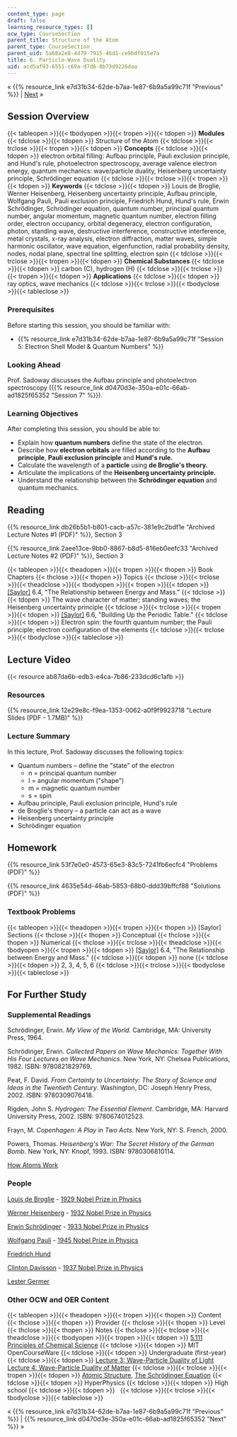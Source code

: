 ```yaml
---
content_type: page
draft: false
learning_resource_types: []
ocw_type: CourseSection
parent_title: Structure of the Atom
parent_type: CourseSection
parent_uid: 5a68a2e8-4d79-7915-46d1-ce9bdf015e7a
title: 6. Particle-Wave Duality
uid: acd5af93-6551-c69a-d7d6-8b73d9226daa
---
```

« {{% resource_link e7d31b34-62de-b7aa-1e87-6b9a5a99c71f "Previous" %}} | [Next](https://ocwnext.odl.mit.edu/courses/3-091sc-introduction-to-solid-state-chemistry-fall-2010/pages/structure-of-the-atom/7-the-aufbau-principle-photoelectron-spectroscopy/) »

## Session Overview

{{< tableopen >}}{{< tbodyopen >}}{{< tropen >}}{{< tdopen >}}
**Modules**
{{< tdclose >}}{{< tdopen >}}
Structure of the Atom
{{< tdclose >}}{{< trclose >}}{{< tropen >}}{{< tdopen >}}
**Concepts**
{{< tdclose >}}{{< tdopen >}}
electron orbital filling: Aufbau principle, Pauli exclusion principle, and Hund's rule, photoelectron spectroscopy, average valence electron energy, quantum mechanics: wave/particle duality, Heisenberg uncertainty principle, Schrödinger equation
{{< tdclose >}}{{< trclose >}}{{< tropen >}}{{< tdopen >}}
**Keywords**
{{< tdclose >}}{{< tdopen >}}
Louis de Broglie, Werner Heisenberg, Heisenberg uncertainty principle, Aufbau principle, Wolfgang Pauli, Pauli exclusion principle, Friedrich Hund, Hund's rule, Erwin Schrödinger, Schrödinger equation, quantum number, principal quantum number, angular momentum, magnetic quantum number, electron filling order, electron occupancy, orbital degeneracy, electron configuration, photon, standing wave, destructive interference, constructive interference, metal crystals, x-ray analysis, electron diffraction, matter waves, simple harmonic oscillator, wave equation, eigenfunction, radial probability density, nodes, nodal plane, spectral line splitting, electron spin
{{< tdclose >}}{{< trclose >}}{{< tropen >}}{{< tdopen >}}
**Chemical Substances**
{{< tdclose >}}{{< tdopen >}}
carbon (C), hydrogen (H)
{{< tdclose >}}{{< trclose >}}{{< tropen >}}{{< tdopen >}}
**Applications**
{{< tdclose >}}{{< tdopen >}}
ray optics, wave mechanics
{{< tdclose >}}{{< trclose >}}{{< tbodyclose >}}{{< tableclose >}}

### Prerequisites

Before starting this session, you should be familiar with:

- {{% resource_link e7d31b34-62de-b7aa-1e87-6b9a5a99c71f "Session 5: Electron Shell Model & Quantum Numbers" %}}

### Looking Ahead

Prof. Sadoway discusses the Aufbau principle and photoelectron spectroscopy ({{% resource_link d0470d3e-350a-e01c-66ab-ad1825f65352 "Session 7" %}}).

### Learning Objectives

After completing this session, you should be able to:

- Explain how **quantum numbers** define the state of the electron.
- Describe how **electron orbitals** are filled according to the **Aufbau principle**, **Pauli exclusion principle** and **Hund's rule.**
- Calculate the wavelength of a **particle** using **de Broglie's theory.**
- Articulate the implications of the **Heisenberg uncertainty principle.**
- Understand the relationship between the **Schrödinger equation** and quantum mechanics.

## Reading

{{% resource_link db26b5b1-b801-cacb-a57c-381e9c2bdf1e "Archived Lecture Notes #1 (PDF)" %}}, Section 3

{{% resource_link 2aee13ce-9bb0-8867-b8d5-816eb0eefc33 "Archived Lecture Notes #2 (PDF)" %}}, Section 3

{{< tableopen >}}{{< theadopen >}}{{< tropen >}}{{< thopen >}}
Book Chapters
{{< thclose >}}{{< thopen >}}
Topics
{{< thclose >}}{{< trclose >}}{{< theadclose >}}{{< tbodyopen >}}{{< tropen >}}{{< tdopen >}}
[\[Saylor\]](https://saylordotorg.github.io/text_general-chemistry-principles-patterns-and-applications-v1.0/s10-04-the-relationship-between-energ.html) 6.4, "The Relationship between Energy and Mass."
{{< tdclose >}}{{< tdopen >}}
The wave character of matter; standing waves; the Heisenberg uncertainty principle
{{< tdclose >}}{{< trclose >}}{{< tropen >}}{{< tdopen >}}
[\[Saylor\]](https://saylordotorg.github.io/text_general-chemistry-principles-patterns-and-applications-v1.0/s10-06-building-up-the-periodic-table.html) 6.6, "Building Up the Periodic Table."
{{< tdclose >}}{{< tdopen >}}
Electron spin: the fourth quantum number; the Pauli principle; electron configuration of the elements
{{< tdclose >}}{{< trclose >}}{{< tbodyclose >}}{{< tableclose >}}

## Lecture Video

{{< resource ab87da6b-edb3-e4ca-7b86-233dcd6c1afb >}}

### Resources

{{% resource_link 12e29e8c-f9ea-1353-0062-a0f9f9923718 "Lecture Slides (PDF - 1.7MB)" %}}

### Lecture Summary

In this lecture, Prof. Sadoway discusses the following topics:

- Quantum numbers – define the "state" of the electron
    - n = principal quantum number
    - l = angular momentum ("shape")
    - m = magnetic quantum number
    - s = spin
- Aufbau principle, Pauli exclusion principle, Hund's rule
- de Broglie's theory – a particle can act as a wave
- Heisenberg uncertainty principle
- Schrödinger equation

## Homework

{{% resource_link 53f7e0e0-4573-65e3-83c5-7241fb6ecfc4 "Problems (PDF)" %}}

{{% resource_link 4635e54d-46ab-5853-68b0-ddd39bffcf88 "Solutions (PDF)" %}}

### Textbook Problems

{{< tableopen >}}{{< theadopen >}}{{< tropen >}}{{< thopen >}}
\[Saylor\] Sections
{{< thclose >}}{{< thopen >}}
Conceptual
{{< thclose >}}{{< thopen >}}
Numerical
{{< thclose >}}{{< trclose >}}{{< theadclose >}}{{< tbodyopen >}}{{< tropen >}}{{< tdopen >}}
[\[Saylor\]](https://saylordotorg.github.io/text_general-chemistry-principles-patterns-and-applications-v1.0/s10-04-the-relationship-between-energ.html) 6.4, "The Relationship between Energy and Mass."
{{< tdclose >}}{{< tdopen >}}
none
{{< tdclose >}}{{< tdopen >}}
2, 3, 4, 5, 6
{{< tdclose >}}{{< trclose >}}{{< tbodyclose >}}{{< tableclose >}}

## For Further Study

### Supplemental Readings

Schrödinger, Erwin. *My View of the World*. Cambridge, MA: University Press, 1964.

Schrödinger, Erwin. *Collected Papers on Wave Mechanics: Together With His Four Lectures on Wave Mechanics*. New York, NY: Chelsea Publications, 1982. ISBN: 9780821829769.

Peat, F. David. *From Certainty to Uncertainty: The Story of Science and Ideas in the Twentieth Century*. Washington, DC: Joseph Henry Press, 2002. ISBN: 9780309076418.

Rigden, John S. *Hydrogen: The Essential Element*. Cambridge, MA: Harvard University Press, 2002. ISBN: 9780674012523.

Frayn, M. *Copenhagen: A Play in Two Acts*. New York, NY: S. French, 2000.

Powers, Thomas. *Heisenberg's War: The Secret History of the German Bomb*. New York, NY: Knopf, 1993. ISBN: 9780306810114.

[How Atoms Work](http://science.howstuffworks.com/atom.htm)

### People

[Louis de Broglie](http://en.wikipedia.org/wiki/Louis_de_Broglie) - [1929 Nobel Prize in Physics](http://nobelprize.org/nobel_prizes/physics/laureates/1929/)

[Werner Heisenberg](http://en.wikipedia.org/wiki/Werner_Heisenberg) - [1932 Nobel Prize in Physics](http://nobelprize.org/nobel_prizes/physics/laureates/1932/)

[Erwin Schrödinger](http://en.wikipedia.org/wiki/Schrodinger) - [1933 Nobel Prize in Physics](http://nobelprize.org/nobel_prizes/physics/laureates/1933/)

[Wolfgang Pauli](http://en.wikipedia.org/wiki/Wolfgang_Pauli) - [1945 Nobel Prize in Physics](http://nobelprize.org/nobel_prizes/physics/laureates/1945/)

[Friedrich Hund](http://en.wikipedia.org/wiki/Friedrich_Hund)

[Clinton Davisson](http://en.wikipedia.org/wiki/Clinton_Davisson) - [1937 Nobel Prize in Physics](http://nobelprize.org/nobel_prizes/physics/laureates/1937/)

[Lester Germer](http://en.wikipedia.org/wiki/Lester_Germer)

### Other OCW and OER Content

{{< tableopen >}}{{< theadopen >}}{{< tropen >}}{{< thopen >}}
Content
{{< thclose >}}{{< thopen >}}
Provider
{{< thclose >}}{{< thopen >}}
Level
{{< thclose >}}{{< thopen >}}
Notes
{{< thclose >}}{{< trclose >}}{{< theadclose >}}{{< tbodyopen >}}{{< tropen >}}{{< tdopen >}}
[5.111 Principles of Chemical Science](/courses/5-111-principles-of-chemical-science-fall-2008)
{{< tdclose >}}{{< tdopen >}}
MIT OpenCourseWare
{{< tdclose >}}{{< tdopen >}}
Undergraduate (first-year)
{{< tdclose >}}{{< tdopen >}}
[Lecture 3: Wave-Particle Duality of Light](/courses/5-111-principles-of-chemical-science-fall-2008/resources/lecture-3)  
[Lecture 4: Wave-Particle Duality of Matter](/courses/5-111-principles-of-chemical-science-fall-2008/resources/lecture-4)
{{< tdclose >}}{{< trclose >}}{{< tropen >}}{{< tdopen >}}
[Atomic Structure](http://hyperphysics.phy-astr.gsu.edu/hbase/quantum/atomstructcon.html), [The Schrödinger Equation](http://hyperphysics.phy-astr.gsu.edu/hbase/quantum/schrcn.html)
{{< tdclose >}}{{< tdopen >}}
HyperPhysics
{{< tdclose >}}{{< tdopen >}}
High school
{{< tdclose >}}{{< tdopen >}}
 
{{< tdclose >}}{{< trclose >}}{{< tbodyclose >}}{{< tableclose >}}

« {{% resource_link e7d31b34-62de-b7aa-1e87-6b9a5a99c71f "Previous" %}} | {{% resource_link d0470d3e-350a-e01c-66ab-ad1825f65352 "Next" %}} »